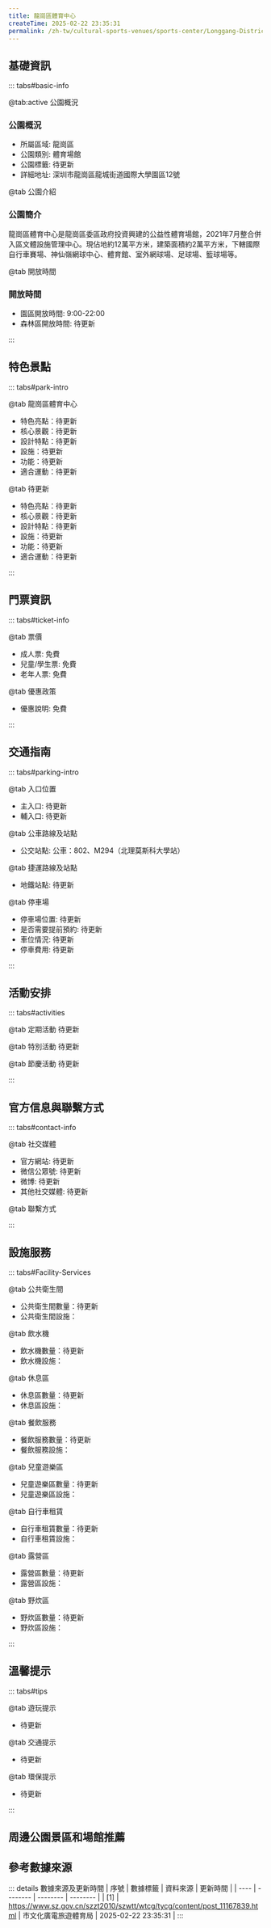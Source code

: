 ```yaml
---
title: 龍崗區體育中心
createTime: 2025-02-22 23:35:31
permalink: /zh-tw/cultural-sports-venues/sports-center/Longgang-District-Sports-Center/
---
```



<script setup>
import ImageSwiper from '/.vuepress/theme/components/ImageSwiper.vue'
// 轮播图数据
const swiperItems = [
    {
                link: 'https://www.sz.gov.cn/img/4/4109/4109480/11167839.png',
                title: '龍崗區體育中心',
                description: '龍崗區體育中心是龍崗區委區政府投資興建的公益性體育場館，2021年7月整合併入區文體設施管理中心。現佔地約12萬平方米，建築面積約2萬平方米，下轄國際自行車賽場、神仙嶺網球中心、體育館、室外網球場、足...',
                author: '市文化廣電旅遊體育局',
                date: '2025/02/23'
                },
  {
                link: 'https://www.sz.gov.cn/img/4/4109/4109480/11167839.png',
                title: '龍崗區體育中心',
                description: '龍崗區體育中心是龍崗區委區政府投資興建的公益性體育場館，2021年7月整合併入區文體設施管理中心。現佔地約12萬平方米，建築面積約2萬平方米，下轄國際自行車賽場、神仙嶺網球中心、體育館、室外網球場、足...',
                author: '市文化廣電旅遊體育局',
                date: '2025/02/23'
                }
]
// 配置项
const swiperConfig = {
  height: 500,
  showInfo: true
}
</script>
<!-- 轮播图组件 -->
<ImageSwiper :items="swiperItems" :config="swiperConfig" />



## 基礎資訊

::: tabs#basic-info

@tab:active 公園概況
### 公園概況
- 所屬區域: 龍崗區
- 公園類別: 體育場館
- 公園標籤: 待更新
- 詳細地址: 深圳市龍崗區龍城街道國際大學園區12號

@tab 公園介紹
### 公園簡介
龍崗區體育中心是龍崗區委區政府投資興建的公益性體育場館，2021年7月整合併入區文體設施管理中心。現佔地約12萬平方米，建築面積約2萬平方米，下轄國際自行車賽場、神仙嶺網球中心、體育館、室外網球場、足球場、籃球場等。

@tab 開放時間
### 開放時間
- 園區開放時間: 9:00-22:00
- 森林區開放時間: 待更新

:::

## 特色景點

::: tabs#park-intro

@tab 龍崗區體育中心
<ImageCard
image="https://www.sz.gov.cn/img/4/4109/4109480/11167839.png"
    title="龍崗區體育中心"
    description="龍崗區體育中心是龍崗區委區政府投資興建的公益性體育場館，2021年7月整合併入區文體設施管理中心。現佔地約12萬平方米，建築面積約2萬平方米，下轄國際自行車賽場、神仙嶺網球中心、體育館、室外網球場、足球場、籃球場等。"
    date=""
    author="市文化廣電旅遊體育局"
/>


- 特色亮點：待更新
- 核心景觀：待更新
- 設計特點：待更新
- 設施：待更新
- 功能：待更新
- 適合運動：待更新

@tab 待更新
<ImageCard
image="https://www.sz.gov.cn/img/4/4109/4109480/11167839.png"
    title="龍崗區體育中心"
    description="龍崗區體育中心是龍崗區委區政府投資興建的公益性體育場館，2021年7月整合併入區文體設施管理中心。現佔地約12萬平方米，建築面積約2萬平方米，下轄國際自行車賽場、神仙嶺網球中心、體育館、室外網球場、足球場、籃球場等。"
    date=""
    author="市文化廣電旅遊體育局"
/>


- 特色亮點：待更新
- 核心景觀：待更新
- 設計特點：待更新
- 設施：待更新
- 功能：待更新
- 適合運動：待更新

:::

## 門票資訊

::: tabs#ticket-info

@tab 票價
- 成人票: 免費
- 兒童/學生票: 免費
- 老年人票: 免費

@tab 優惠政策
- 優惠說明: 免費

:::

## 交通指南

::: tabs#parking-intro

@tab 入口位置
- 主入口: 待更新
- 輔入口: 待更新

@tab 公車路線及站點
- 公交站點: 公車：802、M294（北理莫斯科大學站）

@tab 捷運路線及站點
- 地鐵站點: 待更新

@tab 停車場
- 停車場位置: 待更新
- 是否需要提前預約: 待更新
- 車位情況: 待更新
- 停車費用: 待更新

:::

## 活動安排

::: tabs#activities

@tab 定期活動
待更新

@tab 特別活動
待更新

@tab 節慶活動
待更新

:::

## 官方信息與聯繫方式

::: tabs#contact-info

@tab 社交媒體
- 官方網站: 待更新
- 微信公眾號: 待更新
- 微博: 待更新
- 其他社交媒體: 待更新

@tab 聯繫方式

:::

## 設施服務

::: tabs#Facility-Services

@tab 公共衛生間
- 公共衛生間數量：待更新
- 公共衛生間設施：

@tab 飲水機
- 飲水機數量：待更新
- 飲水機設施：

@tab 休息區
- 休息區數量：待更新
- 休息區設施：

@tab 餐飲服務
- 餐飲服務數量：待更新
- 餐飲服務設施：

@tab 兒童遊樂區
- 兒童遊樂區數量：待更新
- 兒童遊樂區設施：

@tab 自行車租賃
- 自行車租賃數量：待更新
- 自行車租賃設施：

@tab 露營區
- 露營區數量：待更新
- 露營區設施：

@tab 野炊區
- 野炊區數量：待更新
- 野炊區設施：

:::

## 溫馨提示

::: tabs#tips

@tab 遊玩提示
- 待更新

@tab 交通提示
- 待更新

@tab 環保提示
- 待更新

:::

## 周邊公園景區和場館推薦

<CardGrid>
  <ImageCard
        image="https://cgj.sz.gov.cn/attachment/1/1334/1334404/10775124.jpg"
        title="平湖大嶺足球場"
        description="待更新"
        href="/zh-tw/cultural-sports-venues/sports-center/Pinghu-Daling-Football-Stadium/"
        author="待更新"
        date="2025/01/02"
      />
      <ImageCard
        image="https://cgj.sz.gov.cn/attachment/1/1334/1334404/10775124.jpg"
        title="平湖大嶺足球場"
        description="待更新"
        href="/zh-tw/cultural-sports-venues/sports-center/Pinghu-Daling-Football-Stadium/"
        author="待更新"
        date="2025/01/02"
      />
    </CardGrid>


## 參考數據來源

::: details 數據來源及更新時間
| 序號 | 數據標籤 | 資料來源 | 更新時間 |
| ---- | -------- | -------- | -------- |
| [1] | https://www.sz.gov.cn/szzt2010/szwtt/wtcg/tycg/content/post_11167839.html | 市文化廣電旅遊體育局 | 2025-02-22 23:35:31 |
:::

